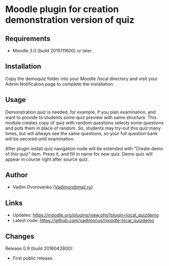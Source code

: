 Moodle plugin for creation demonstration version of quiz
========================================================

Requirements
------------
- Moodle 3.0 (build 2015111600) or later.

Installation
------------
Copy the demoquiz folder into your Moodle /local directory and visit your Admin Notification page to complete the installation.

Usage
-----
Demonstration quiz is needed, for example, if you plan examination, and want to provide to 
students some quiz preview with same structure. This module creates copy of quiz with random questions 
selects some questions and puts them in place of random. So, students may try-out this quiz many times, 
but will allways see the same questions, so your full question bank will be secured until examination.

After plugin install quiz navigation node will be extended with "Create demo of this quiz" item. 
Press it, and fill in name for new quiz. Demo quiz will appear in course right after source quiz.

Author
------
- Vadim Dvorovenko (Vadimon@mail.ru)

Links
-----
- Updates: https://moodle.org/plugins/view.php?plugin=local_quizdemo
- Latest code: https://github.com/vadimonus/moodle-local_quizdemo

Changes
-------
Release 0.9 (build 2016042800):
- First public release.

